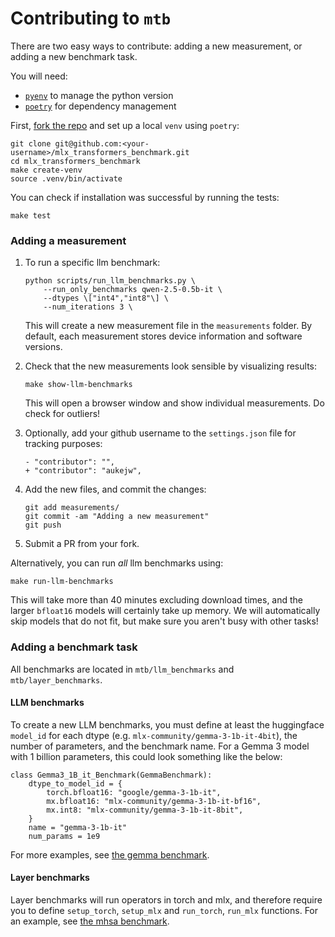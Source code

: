 # Contributing to `mtb`

There are two easy ways to contribute: adding a new measurement, or adding a new benchmark task.

You will need:
 - [`pyenv`](https://github.com/pyenv/pyenv) to manage the python version
 - [`poetry`](https://python-poetry.org/) for dependency management

First, [fork the repo](https://github.com/aukejw/mlx_transformers_benchmark/fork) and set up a local `venv` using `poetry`:
```
git clone git@github.com:<your-username>/mlx_transformers_benchmark.git
cd mlx_transformers_benchmark
make create-venv
source .venv/bin/activate
```

You can check if installation was successful by running the tests:
```
make test
```

### Adding a measurement

1. To run a specific llm benchmark:
   ```
   python scripts/run_llm_benchmarks.py \
       --run_only_benchmarks qwen-2.5-0.5b-it \
       --dtypes \["int4","int8"\] \
       --num_iterations 3 \
   ```
   This will create a new measurement file in the `measurements` folder.
   By default, each measurement stores device information and software versions.

2. Check that the new measurements look sensible by visualizing results:
   ```
   make show-llm-benchmarks
   ```
   This will open a browser window and show individual measurements. Do check for outliers!

3. Optionally, add your github username to the `settings.json` file for tracking purposes:
   ```
   - "contributor": "",
   + "contributor": "aukejw",
   ```

4. Add the new files, and commit the changes:
   ```
   git add measurements/
   git commit -am "Adding a new measurement"
   git push
   ```

5. Submit a PR from your fork.


Alternatively, you can run *all* llm benchmarks using:
```
make run-llm-benchmarks
```
This will take more than 40 minutes excluding download times, and the larger 
`bfloat16` models will certainly take up memory. We will automatically skip models 
that do not fit, but make sure you aren't busy with other tasks!


### Adding a benchmark task

All benchmarks are located in `mtb/llm_benchmarks` and `mtb/layer_benchmarks`. 

#### LLM benchmarks 

To create a new LLM benchmarks, you must define at least the huggingface `model_id` for each dtype
(e.g. `mlx-community/gemma-3-1b-it-4bit`), the number of parameters, and the benchmark name.
For a Gemma 3 model with 1 billion parameters, this could look something like the below:

```
class Gemma3_1B_it_Benchmark(GemmaBenchmark):
    dtype_to_model_id = {
        torch.bfloat16: "google/gemma-3-1b-it",
        mx.bfloat16: "mlx-community/gemma-3-1b-it-bf16",
        mx.int8: "mlx-community/gemma-3-1b-it-8bit",
    }
    name = "gemma-3-1b-it"
    num_params = 1e9
```

For more examples, see 
[the gemma benchmark](https://github.com/aukejw/mlx_transformers_benchmark/blob/main/mtb/llm_benchmarks/gemma.py).

#### Layer benchmarks

Layer benchmarks will run operators in torch and mlx, and therefore require you to define 
`setup_torch`, `setup_mlx` and `run_torch`, `run_mlx` functions. For an example, see 
[the mhsa benchmark](https://github.com/aukejw/mlx_transformers_benchmark/blob/main/mtb/layer_benchmarks/mhsa.py).
